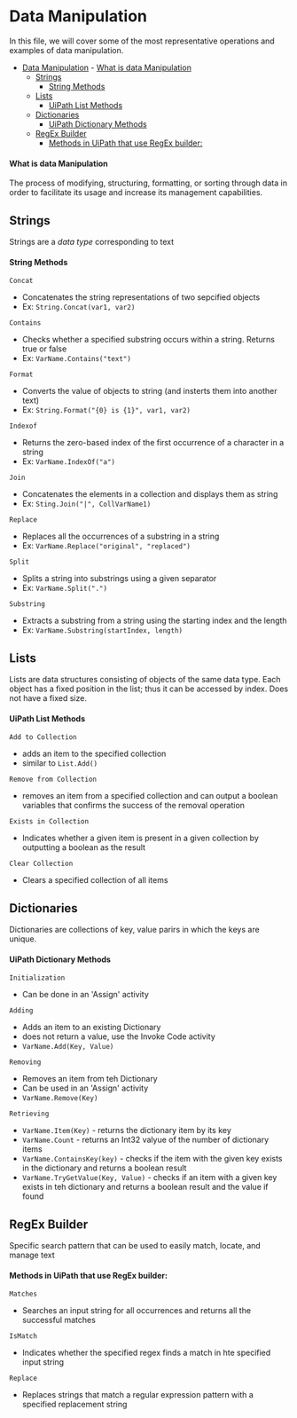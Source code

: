 # Data Manipulation
In this file, we will cover some of the most representative operations and examples of data manipulation.

<!-- @import "[TOC]" {cmd="toc" depthFrom=1 depthTo=6 orderedList=false} -->

<!-- code_chunk_output -->

- [Data Manipulation](#data-manipulation)
      - [What is data Manipulation](#what-is-data-manipulation)
  - [Strings](#strings)
      - [String Methods](#string-methods)
  - [Lists](#lists)
      - [UiPath List Methods](#uipath-list-methods)
  - [Dictionaries](#dictionaries)
      - [UiPath Dictionary Methods](#uipath-dictionary-methods)
  - [RegEx Builder](#regex-builder)
      - [Methods in UiPath that use RegEx builder:](#methods-in-uipath-that-use-regex-builder)

<!-- /code_chunk_output -->
#### What is data Manipulation
The process of modifying, structuring, formatting, or sorting through data in order to facilitate its usage and increase its management capabilities.

## Strings
Strings are a *data type* corresponding to text
#### String Methods
`Concat`
- Concatenates the string representations of two sepcified objects 
- Ex: `String.Concat(var1, var2)`

`Contains`
- Checks whether a specified substring occurs within a string. Returns true or false
- Ex: `VarName.Contains("text")`

`Format`
- Converts the value of objects to string (and insterts them into another text)
- Ex: `String.Format("{0} is {1}", var1, var2)`

`Indexof`
- Returns the zero-based index of the first occurrence of a character in a string
- Ex: `VarName.IndexOf("a")`

`Join`
- Concatenates the elements in a collection and displays them as string
- Ex: `Sting.Join("|", CollVarName1)`

`Replace`
- Replaces all the occurrences of a substring in a string
- Ex: `VarName.Replace("original", "replaced")`

`Split`
- Splits a string into substrings using a given separator
- Ex: `VarName.Split(".")`

`Substring`
- Extracts a substring from a string using the starting index and the length
- Ex: `VarName.Substring(startIndex, length)`
  
## Lists
Lists are data structures consisting of objects of the same data type. Each object has a fixed position in the list; thus it can be accessed by index. Does not have a fixed size.

#### UiPath List Methods
`Add to Collection`
- adds an item to the specified collection
- similar to `List.Add()`

`Remove from Collection`
- removes an item from a specified collection and can output a boolean variables that confirms the success of the removal operation

`Exists in Collection`
- Indicates whether a given item is present in a given collection by outputting a boolean as the result

`Clear Collection`
- Clears a specified collection of all items

## Dictionaries
Dictionaries are collections of key, value parirs in which the keys are unique.
#### UiPath Dictionary Methods
`Initialization`
- Can be done in an 'Assign' activity

`Adding`
- Adds an item to an existing Dictionary
- does not return a value, use the Invoke Code activity
- `VarName.Add(Key, Value)`

`Removing`
- Removes an item from teh Dictionary
- Can be used in an 'Assign' activity
- `VarName.Remove(Key)` 

`Retrieving`
- `VarName.Item(Key)`  - returns the dictionary item by its key
- `VarName.Count` - returns an Int32 valyue of the number of dictionary items
- `VarName.ContainsKey(key)` - checks if the item with the given key exists in the dictionary and returns a boolean result
- `VarName.TryGetValue(Key, Value)` - checks if an item with a given key exists in teh dictionary and returns a boolean result and the value if found

## RegEx Builder
Specific search pattern that can be used to easily match, locate, and manage text

#### Methods in UiPath that use RegEx builder:
`Matches`
- Searches an input string for all occurrences and returns all the successful matches

`IsMatch`
- Indicates whether the specified regex finds a match in hte specified input string

`Replace`
- Replaces strings that match a regular expression pattern with a specified replacement string